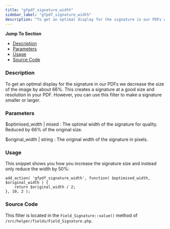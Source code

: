 ```yaml
---
title: "gfpdf_signature_width"
sidebar_label: "gfpdf_signature_width"
description: "To get an optimal display for the signature in our PDFs we decrease the size of the image by a 66%. Use this filter to change that."
---
```


**Jump To Section**

* [Description](#description)
* [Parameters](#parameters)
* [Usage](#usage)
* [Source Code](#source-code)

### Description 

To get an optimal display for the signature in our PDFs we decrease the size of the image by about 66%. This creates a signature at a good size and resolution in your PDF. However, you can use this filter to make a signature smaller or larger. 

### Parameters 

$optimised_width | mixed
:    The optimal width of the signature for quality. Reduced by 66% of the original size.

$original_width | string
:    The original width of the signature in pixels.

### Usage 

This snippet shows you how you increase the signature size and instead only reduce the width by 50%:

```.language-php
add_action( 'gfpdf_signature_width', function( $optimised_width, $original_width ) {
	return $original_width / 2;
}, 10, 2 );
```

### Source Code 

This filter is located in the `Field_Signature::value()` method of `/src/helper/fields/Field_Signature.php`.
